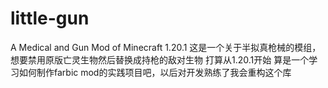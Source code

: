 # little-gun
A Medical and Gun Mod of Minecraft 1.20.1
这是一个关于半拟真枪械的模组，想要禁用原版亡灵生物然后替换成持枪的敌对生物
打算从1.20.1开始
算是一个学习如何制作farbic mod的实践项目吧，以后对开发熟练了我会重构这个库
